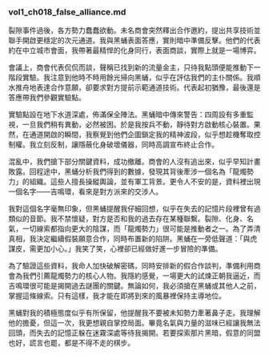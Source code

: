 <!-- author: Codex-A / vol:1 / ch:018 -->
### vol1_ch018_false_alliance.md

裂隙事件過後，各方勢力蠢蠢欲動。未名商會突然釋出合作邀約，提出共享技術並聯手開啟更穩定的次元通道。我與黑蛹表面答應，實則暗中準備反擊。他們的代表約在中立城市會面，我帶著最精悍的化身同行，表面商談，實際上就是一場博弈。

會議上，商會代表侃侃而談，聲稱已找到新的流量金主，只待我點頭便能推動下一階段實驗。我注意到他時不時用餘光掃向黑蛹，似乎在評估我們的主仆關係。我順水推舟地表達合作意願，卻要求對方提前示範通道技術。代表起初猶豫，最後還是答應帶我們參觀實驗點。

實驗點設在地下水道深處，佈滿保全陣法。黑蛹暗中傳來警告：四周設有多重監視，一旦我們稍有異動，必然被困。於是我按兵不動，靜待對方啟動核心裝置。果然，在通道開啟的瞬間，我察覺到他們企圖鎖定我的精神波段，似乎想趁機奪取控制權。我立刻反制，讓隱蔽化身破壞儀器，同時高調宣布終止合作。

混亂中，我們搶下部分關鍵資料，成功撤離。商會的人沒有追出來，似乎早知計畫敗露。回程途中，黑蛹分析我們得到的數據，發現其背後牽涉一個名為「龍燭勢力」的組織。這些人擅長操縱輿論，並有軍工背景。更令人不安的是，資料裡出現一個名字——吉鳴環，看來是對方派來的交涉人。

我對這個名字毫無印象，但黑蛹提醒我仔細回想，似乎在失去的記憶片段裡曾有過類似的音節。我不禁懷疑，對方是否和我的過去存在某種聯繫。裂隙、化身、名氣，一切線索都指向更大的陰謀，而「龍燭勢力」很可能是推動者之一。為了弄清真相，我決定繼續假裝願意合作，同時布置新的陷阱。黑蛹在一旁低聲道：「與虎謀皮，需更加小心。」我笑了笑，心裡卻已經做好進一步冒險的準備。


為了驗證這些資料，我命人加快破解密碼，同時安排新的假合作談判，準備利用商會為我們引薦龍燭勢力的核心人物。我隱約感覺，一場更大的試煉正朝我逼近，而吉鳴環很可能是揭開過去謎團的關鍵。無論如何，我必須搶在黑蛹或其他人之前，掌握這條線索。只有這樣，我才能在即將到來的風暴裡保持主導地位。


黑蛹對我的積極態度似乎有所保留，他提醒我不要被未知勢力牽著鼻子走。我理解他的擔憂，但這一次，我更想親自掌控局面。畢竟名氣與力量的滋味已經讓我無法回頭，而失去的記憶正躲在迷霧深處等待我揭開。若要探索那片黑暗，假意的同盟也好，謊言也罷，都是不得不走的棋步。

